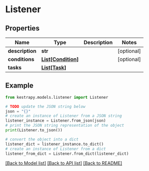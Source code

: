 # Listener


## Properties

Name | Type | Description | Notes
------------ | ------------- | ------------- | -------------
**description** | **str** |  | [optional] 
**conditions** | [**List[Condition]**](Condition.md) |  | [optional] 
**tasks** | [**List[Task]**](Task.md) |  | 

## Example

```python
from kestrapy.models.listener import Listener

# TODO update the JSON string below
json = "{}"
# create an instance of Listener from a JSON string
listener_instance = Listener.from_json(json)
# print the JSON string representation of the object
print(Listener.to_json())

# convert the object into a dict
listener_dict = listener_instance.to_dict()
# create an instance of Listener from a dict
listener_from_dict = Listener.from_dict(listener_dict)
```
[[Back to Model list]](../README.md#documentation-for-models) [[Back to API list]](../README.md#documentation-for-api-endpoints) [[Back to README]](../README.md)


